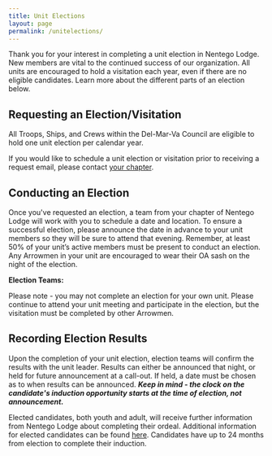 ```yaml
---
title: Unit Elections
layout: page
permalink: /unitelections/
---
```


Thank you for your interest in completing a unit election in Nentego Lodge. New members are vital to the continued success of our organization. All units are encouraged to hold a visitation each year, even if there are no eligible candidates. Learn more about the different parts of an election below.

## Requesting an Election/Visitation
All Troops, Ships, and Crews within the Del-Mar-Va Council are eligible to hold one unit election per calendar year.

If you would like to schedule a unit election or visitation prior to receiving a request email, please contact [your chapter](/find).


## Conducting an Election
Once you've requested an election, a team from your chapter of Nentego Lodge will work with you to schedule a date and location. To ensure a successful election, please announce the date in advance to your unit members so they will be sure to attend that evening. Remember, at least 50% of your unit’s active members must be present to conduct an election. Any Arrowmen in your unit are encouraged to wear their OA sash on the night of the election.

<div class="alert alert-secondary">
  <strong>Election Teams:</strong>
  <p class='my-3'>
    Please note - you may not complete an election for your own unit. Please continue to attend your unit meeting and participate in the election, but the visitation must be completed by other Arrowmen.
  </p>
</div>

## Recording Election Results
Upon the completion of your unit election, election teams will confirm the results with the unit leader. Results can either be announced that night, or held for future announcement at a call-out. If held, a date must be chosen as to when results can be announced. ***Keep in mind - the clock on the candidate's induction opportunity starts at the time of election, not announcement.***

Elected candidates, both youth and adult, will receive further information from Nentego Lodge about completing their ordeal. Additional information for elected candidates can be found [here](/electedcandidates). Candidates have up to 24 months from election to complete their induction.
